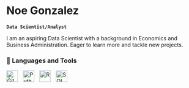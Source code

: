 #  Noe Gonzalez

**`Data Scientist/Analyst`**

I am an aspiring Data Scientist with a background in Economics and Business Administration. Eager to learn more and tackle new projects.

### 🧰 Languages and Tools
<img align="left" alt="Git" width="30px" style="padding-right:10px;" src="https://cdn.jsdelivr.net/gh/devicons/devicon/icons/git/git-original.svg" />
<img align="left" alt="Python" width="30px" style="padding-right:10px;" src="https://cdn.jsdelivr.net/gh/devicons/devicon/icons/python/python-plain.svg" />
<img align="left" alt="R" width="30px" style="padding-right:10px;" src="https://upload.wikimedia.org/wikipedia/commons/1/1b/R_logo.svg" />
<img align="left" alt="SQL" width="30px" style="padding-right:10px;" src="https://static-00.iconduck.com/assets.00/sql-database-generic-icon-1521x2048-d0vdpxpg.png" />

